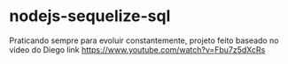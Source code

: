 # nodejs-sequelize-sql
Praticando sempre para evoluir constantemente, projeto feito baseado no vídeo do Diego link https://www.youtube.com/watch?v=Fbu7z5dXcRs
